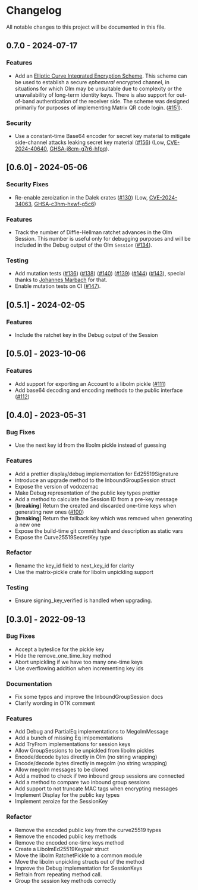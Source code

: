 # Changelog

All notable changes to this project will be documented in this file.

## 0.7.0 - 2024-07-17

### Features

- Add an [Elliptic Curve Integrated Encryption
  Scheme](https://en.wikipedia.org/wiki/Integrated_Encryption_Scheme). This
  scheme can be used to establish a secure *ephemeral* encrypted channel, in
  situations for which Olm may be unsuitable due to complexity or the
  unavailability of long-term identity keys. There is also support for
  out-of-band authentication of the receiver side. The scheme was designed
  primarily for purposes of implementing Matrix QR code login.
  ([#151](https://github.com/matrix-org/vodozemac/pull/151)).

### Security

- Use a constant-time Base64 encoder for secret key material to mitigate
  side-channel attacks leaking secret key material ([#156](https://github.com/matrix-org/vodozemac/pull/156)) (Low, [CVE-2024-40640](https://www.cve.org/CVERecord?id=CVE-2024-40640), [GHSA-j8cm-g7r6-hfpq](https://github.com/matrix-org/vodozemac/security/advisories/GHSA-j8cm-g7r6-hfpq)).

## [0.6.0] - 2024-05-06

### Security Fixes

- Re-enable zeroization in the Dalek crates ([#130](https://github.com/matrix-org/vodozemac/pull/130)) (Low, [CVE-2024-34063](https://www.cve.org/CVERecord?id=CVE-2024-34063), [GHSA-c3hm-hxwf-g5c6](https://github.com/matrix-org/vodozemac/security/advisories/GHSA-c3hm-hxwf-g5c6))


### Features

- Track the number of Diffie-Hellman ratchet advances in the Olm Session.
  This number is useful only for debugging purposes and will be included in the
  Debug output of the Olm `Session` ([#134](https://github.com/matrix-org/vodozemac/pull/134)).

### Testing

- Add mutation tests ([#136](https://github.com/matrix-org/vodozemac/pull/136)) ([#138](https://github.com/matrix-org/vodozemac/pull/138)) ([#140](https://github.com/matrix-org/vodozemac/pull/140)) ([#139](https://github.com/matrix-org/vodozemac/pull/139)) ([#144](https://github.com/matrix-org/vodozemac/pull/144)) ([#143](https://github.com/matrix-org/vodozemac/pull/143)),
  special thanks to [Johannes Marbach](https://github.com/Johennes) for that.
- Enable mutation tests on CI ([#147](https://github.com/matrix-org/vodozemac/pull/147)).

## [0.5.1] - 2024-02-05

### Features

- Include the ratchet key in the Debug output of the Session

## [0.5.0] - 2023-10-06

### Features

- Add support for exporting an Account to a libolm pickle ([#111](https://github.com/matrix-org/vodozemac/pull/111))
- Add base64 decoding and encoding methods to the public interface ([#112](https://github.com/matrix-org/vodozemac/pull/112))


## [0.4.0] - 2023-05-31

### Bug Fixes

- Use the next key id from the libolm pickle instead of guessing

### Features

- Add a prettier display/debug implementation for Ed25519Signature
- Introduce an upgrade method to the InboundGroupSession struct
- Expose the version of vodozemac
- Make Debug representation of the public key types prettier
- Add a method to calculate the Session ID from a pre-key message
- [**breaking**] Return the created and discarded one-time keys when generating new ones ([#100](https://github.com/matrix-org/vodozemac/pull/100))
- [**breaking**] Return the fallback key which was removed when generating a new one
- Expose the build-time git commit hash and description as static vars
- Expose the Curve25519SecretKey type

### Refactor

- Rename the key_id field to next_key_id for clarity
- Use the matrix-pickle crate for libolm unpickling support

### Testing

- Ensure signing_key_verified is handled when upgrading.

## [0.3.0] - 2022-09-13

### Bug Fixes

- Accept a byteslice for the pickle key
- Hide the remove_one_time_key method
- Abort unpickling if we have too many one-time keys
- Use overflowing addition when incrementing key ids

### Documentation

- Fix some typos and improve the InboundGroupSession docs
- Clarify wording in OTK comment

### Features

- Add Debug and PartialEq implementations to MegolmMessage
- Add a bunch of missing Eq imlpementations
- Add TryFrom implementations for session keys
- Allow GroupSessions to be unpickled from libolm pickles
- Encode/decode bytes directly in Olm (no string wrapping)
- Encode/decode bytes directly in megolm (no string wrapping)
- Allow megolm messages to be cloned
- Add a method to check if two inbound group sessions are connected
- Add a method to compare two inbound group sessions
- Add support to not truncate MAC tags when encrypting messages
- Implement Display for the public key types
- Implement zeroize for the SessionKey

### Refactor

- Remove the encoded public key from the curve25519 types
- Remove the encoded public key methods
- Remove the encoded one-time keys method
- Create a LibolmEd25519Keypair struct
- Move the libolm RatchetPickle to a common module
- Move the libolm unpickling structs out of the method
- Improve the Debug implementation for SessionKeys
- Refrain from repeating method call.
- Group the session key methods correctly

<!-- generated by git-cliff -->
